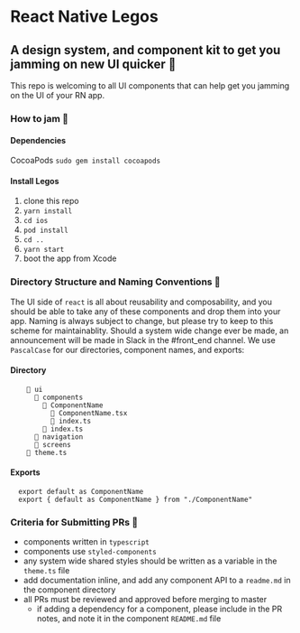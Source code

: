 # React Native Legos

## A design system, and component kit to get you jamming on new UI quicker 🎸

This repo is welcoming to all UI components that can help get you jamming on the UI of your RN app.

### How to jam 🤙

#### Dependencies
CocoaPods
`sudo gem install cocoapods`

#### Install Legos
1. clone this repo
2. `yarn install`
3. `cd ios`
4. `pod install`
5. `cd ..`
6. `yarn start`
7. boot the app from Xcode

### Directory Structure and Naming Conventions 📝

The UI side of `react` is all about reusability and composability, and you should be able to take any of these components and drop them into your app. Naming is always subject to change, but please try to keep to this scheme for maintainablity. Should a system wide change ever be made, an announcement will be made in Slack in the #front_end channel. We use `PascalCase` for our directories, component names, and exports:

#### Directory

```
    📁 ui
      📁 components
        📁 ComponentName
          📄 ComponentName.tsx
          📄 index.ts
        📄 index.ts
      📁 navigation
      📁 screens
    📄 theme.ts
```

#### Exports

```
  export default as ComponentName
  export { default as ComponentName } from "./ComponentName"
```

### Criteria for Submitting PRs 🌮

- components written in `typescript`
- components use `styled-components`
- any system wide shared styles should be written as a variable in the `theme.ts` file
- add documentation inline, and add any component API to a `readme.md` in the component directory
- all PRs must be reviewed and approved before merging to master
  - if adding a dependency for a component, please include in the PR notes, and note it in the component `README.md` file
